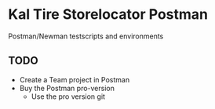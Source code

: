 # Kal Tire Storelocator Postman

Postman/Newman testscripts and environments

## TODO
* Create a Team project in Postman
* Buy the Postman pro-version
    * Use the pro version git
